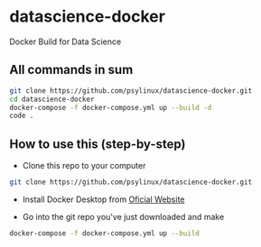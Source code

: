 # datascience-docker
Docker Build for Data Science

## All commands in sum
```bash
git clone https://github.com/psylinux/datascience-docker.git
cd datascience-docker
docker-compose -f docker-compose.yml up --build -d
code .
```

## How to use this (step-by-step)

- Clone this repo to your computer
```bash
git clone https://github.com/psylinux/datascience-docker.git
```

- Install Docker Desktop from [Oficial Website](https://www.docker.com/products/docker-desktop)

- Go into the git repo you've just downloaded and make
```bash
docker-compose -f docker-compose.yml up --build
```